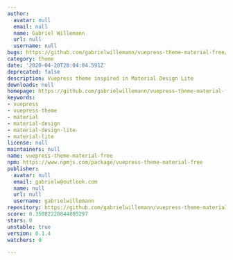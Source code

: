 ```yaml
---
author:
  avatar: null
  email: null
  name: Gabriel Willemann
  url: null
  username: null
bugs: https://github.com/gabrielwillemann/vuepress-theme-material-free/issues
category: theme
date: '2020-04-20T20:04:04.591Z'
deprecated: false
description: Vuepress theme inspired in Material Design Lite
downloads: null
homepage: https://github.com/gabrielwillemann/vuepress-theme-material-free#readme
keywords:
- vuepress
- vuepress-theme
- material
- material-design
- material-design-lite
- material-lite
license: null
maintainers: null
name: vuepress-theme-material-free
npm: https://www.npmjs.com/package/vuepress-theme-material-free
publisher:
  avatar: null
  email: gabrielw@outlook.com
  name: null
  url: null
  username: gabrielwillemann
repository: https://github.com/gabrielwillemann/vuepress-theme-material-free
score: 0.35082228844805297
stars: 0
unstable: true
version: 0.1.4
watchers: 0

---
```



